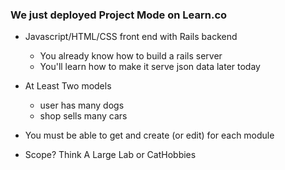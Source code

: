 ### We just deployed Project Mode on Learn.co

- Javascript/HTML/CSS front end with Rails backend
  - You already know how to build a rails server
  - You'll learn how to make it serve json data later today

- At Least Two models
  - user has many dogs
  - shop sells many cars

- You must be able to get and create (or edit) for each module

- Scope? Think A Large Lab or CatHobbies
